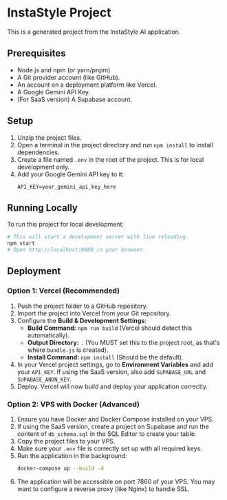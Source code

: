 
# InstaStyle Project

This is a generated project from the InstaStyle AI application.

## Prerequisites

- Node.js and npm (or yarn/pnpm)
- A Git provider account (like GitHub).
- An account on a deployment platform like Vercel.
- A Google Gemini API Key.
- (For SaaS version) A Supabase account.

## Setup

1.  Unzip the project files.
2.  Open a terminal in the project directory and run `npm install` to install dependencies.
3.  Create a file named `.env` in the root of the project. This is for local development only.
4.  Add your Google Gemini API key to it:
    ```
    API_KEY=your_gemini_api_key_here
    ```

## Running Locally

To run this project for local development:

```bash
# This will start a development server with live reloading.
npm start 
# Open http://localhost:8000 in your browser.
```

## Deployment

### Option 1: Vercel (Recommended)

1.  Push the project folder to a GitHub repository.
2.  Import the project into Vercel from your Git repository.
3.  Configure the **Build & Development Settings**:
    - **Build Command:** `npm run build` (Vercel should detect this automatically).
    - **Output Directory:** `.` (You MUST set this to the project root, as that's where `bundle.js` is created).
    - **Install Command:** `npm install` (Should be the default).
4.  In your Vercel project settings, go to **Environment Variables** and add your `API_KEY`. If using the SaaS version, also add `SUPABASE_URL` and `SUPABASE_ANON_KEY`.
5.  Deploy. Vercel will now build and deploy your application correctly.

### Option 2: VPS with Docker (Advanced)

1.  Ensure you have Docker and Docker Compose installed on your VPS.
2.  If using the SaaS version, create a project on Supabase and run the content of `db_schema.sql` in the SQL Editor to create your table.
3.  Copy the project files to your VPS.
4.  Make sure your `.env` file is correctly set up with all required keys.
5.  Run the application in the background:
    ```bash
    docker-compose up --build -d
    ```
6.  The application will be accessible on port 7860 of your VPS. You may want to configure a reverse proxy (like Nginx) to handle SSL.
